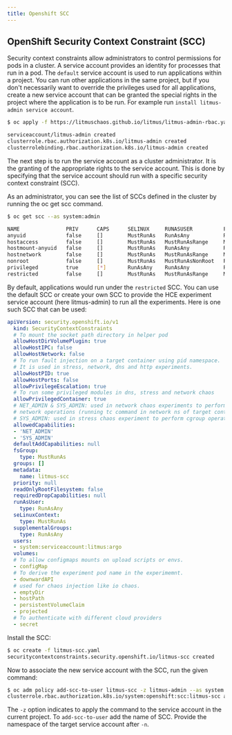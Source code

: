 ```yaml
---
title: Openshift SCC
---
```

## OpenShift Security Context Constraint (SCC)

Security context constraints allow administrators to control permissions for pods in a cluster. A service account provides an identity for processes that run in a pod.
The <code>default</code> service account is used to run applications within a project. You can run other applications in the same project, but if you don't necessarily want to override the privileges used for all applications, create a new service account that can be granted the special rights in the project where the application is to be run. 
For example run `install litmus-admin service account`.

```bash
$ oc apply -f https://litmuschaos.github.io/litmus/litmus-admin-rbac.yaml

serviceaccount/litmus-admin created
clusterrole.rbac.authorization.k8s.io/litmus-admin created
clusterrolebinding.rbac.authorization.k8s.io/litmus-admin created

```

The next step is to run the service account as a cluster administrator. It is the granting of the appropriate rights to the service account. This is done by specifying that the service account should run with a specific security context constraint (SCC).

As an administrator, you can see the list of SCCs defined in the cluster by running the oc get scc command.

```bash
$ oc get scc --as system:admin

NAME               PRIV      CAPS      SELINUX     RUNASUSER          FSGROUP     SUPGROUP    PRIORITY   READONLYROOTFS   VOLUMES
anyuid             false     []        MustRunAs   RunAsAny           RunAsAny    RunAsAny    10         false            [configMap downwardAPI emptyDir persistentVolumeClaim projected secret]
hostaccess         false     []        MustRunAs   MustRunAsRange     MustRunAs   RunAsAny    <none>     false            [configMap downwardAPI emptyDir hostPath persistentVolumeClaim projected secret]
hostmount-anyuid   false     []        MustRunAs   RunAsAny           RunAsAny    RunAsAny    <none>     false            [configMap downwardAPI emptyDir hostPath nfs persistentVolumeClaim projected secret]
hostnetwork        false     []        MustRunAs   MustRunAsRange     MustRunAs   MustRunAs   <none>     false            [configMap downwardAPI emptyDir persistentVolumeClaim projected secret]
nonroot            false     []        MustRunAs   MustRunAsNonRoot   RunAsAny    RunAsAny    <none>     false            [configMap downwardAPI emptyDir persistentVolumeClaim projected secret]
privileged         true      [*]       RunAsAny    RunAsAny           RunAsAny    RunAsAny    <none>     false            [*]
restricted         false     []        MustRunAs   MustRunAsRange     MustRunAs   RunAsAny    <none>     false            [configMap downwardAPI emptyDir persistentVolumeClaim projected secret]
```

By default, applications would run under the <code>restricted</code> SCC. You can use the default SCC or create your own SCC to provide the HCE experiment service account (here litmus-admin) to run all the experiments. Here is one such SCC that can be used:

[embedmd]:# (https://raw.githubusercontent.com/harness/developer-hub/ed4773f7428e593c93a0cf7aa5a31e6e9c8128f8/docs/chaos-engineering/static/overview/manifest/openshift-scc-policies/litmus-scc.yaml yaml)
```yaml
apiVersion: security.openshift.io/v1
  kind: SecurityContextConstraints
  # To mount the socket path directory in helper pod
  allowHostDirVolumePlugin: true
  allowHostIPC: false
  allowHostNetwork: false
  # To run fault injection on a target container using pid namespace.
  # It is used in stress, network, dns and http experiments. 
  allowHostPID: true
  allowHostPorts: false
  allowPrivilegeEscalation: true
  # To run some privileged modules in dns, stress and network chaos
  allowPrivilegedContainer: true
  # NET_ADMIN & SYS_ADMIN: used in network chaos experiments to perform
  # network operations (running tc command in network ns of target container). 
  # SYS_ADMIN: used in stress chaos experiment to perform cgroup operations.
  allowedCapabilities:
  - 'NET_ADMIN'
  - 'SYS_ADMIN'
  defaultAddCapabilities: null
  fsGroup:
    type: MustRunAs
  groups: []
  metadata:
    name: litmus-scc
  priority: null
  readOnlyRootFilesystem: false
  requiredDropCapabilities: null
  runAsUser:
    type: RunAsAny
  seLinuxContext:
    type: MustRunAs
  supplementalGroups:
    type: RunAsAny
  users:
  - system:serviceaccount:litmus:argo
  volumes:
  # To allow configmaps mounts on upload scripts or envs.
  - configMap
  # To derive the experiment pod name in the experimemnt.
  - downwardAPI
  # used for chaos injection like io chaos.
  - emptyDir
  - hostPath
  - persistentVolumeClaim
  - projected
  # To authenticate with different cloud providers
  - secret
```

Install the SCC:

```bash
$ oc create -f litmus-scc.yaml
securitycontextconstraints.security.openshift.io/litmus-scc created
```

Now to associate the new service account with the SCC, run the given command:

```bash
$ oc adm policy add-scc-to-user litmus-scc -z litmus-admin --as system:admin -n litmus
clusterrole.rbac.authorization.k8s.io/system:openshift:scc:litmus-scc added: "litmus-admin"
```

The <code>-z</code> option indicates to apply the command to the service account in the current project.
To <code>add-scc-to-user</code> add the name of SCC.
Provide the namespace of the target service account after <code>-n</code>.
